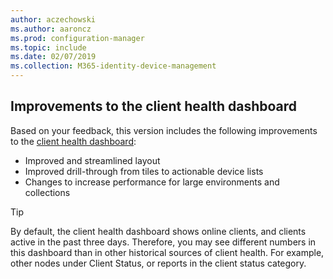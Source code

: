 ```yaml
---
author: aczechowski
ms.author: aaroncz
ms.prod: configuration-manager
ms.topic: include
ms.date: 02/07/2019
ms.collection: M365-identity-device-management
---
```


## <a name="bkmk_health"></a> Improvements to the client health dashboard
<!--3599209-->

Based on your feedback, this version includes the following improvements to the [client health dashboard](/sccm/core/get-started/2019/technical-preview-1901#bkmk_health):

- Improved and streamlined layout
- Improved drill-through from tiles to actionable device lists
- Changes to increase performance for large environments and collections 

> [!Tip]  
> By default, the client health dashboard shows online clients, and clients active in the past three days. Therefore, you may see different numbers in this dashboard than in other historical sources of client health. For example, other nodes under Client Status, or reports in the client status category. 

